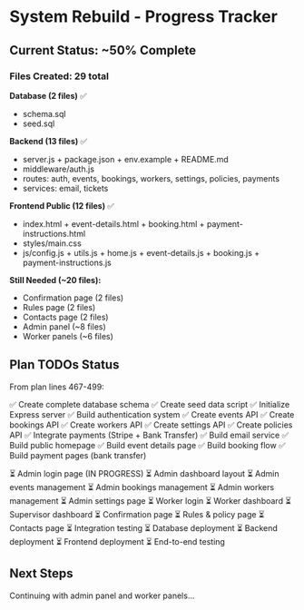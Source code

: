 # System Rebuild - Progress Tracker

## Current Status: ~50% Complete

### Files Created: 29 total

**Database (2 files)** ✅
- schema.sql
- seed.sql

**Backend (13 files)** ✅
- server.js + package.json + env.example + README.md
- middleware/auth.js
- routes: auth, events, bookings, workers, settings, policies, payments
- services: email, tickets

**Frontend Public (12 files)** ✅
- index.html + event-details.html + booking.html + payment-instructions.html
- styles/main.css
- js/config.js + utils.js + home.js + event-details.js + booking.js + payment-instructions.js

**Still Needed (~20 files):**
- Confirmation page (2 files)
- Rules page (2 files)
- Contacts page (2 files)
- Admin panel (~8 files)
- Worker panels (~6 files)

## Plan TODOs Status

From plan lines 467-499:

✅ Create complete database schema
✅ Create seed data script
✅ Initialize Express server
✅ Build authentication system
✅ Create events API
✅ Create bookings API
✅ Create workers API
✅ Create settings API
✅ Create policies API
✅ Integrate payments (Stripe + Bank Transfer)
✅ Build email service
✅ Build public homepage
✅ Build event details page
✅ Build booking flow
✅ Build payment pages (bank transfer)

⏳ Admin login page (IN PROGRESS)
⏳ Admin dashboard layout
⏳ Admin events management
⏳ Admin bookings management
⏳ Admin workers management
⏳ Admin settings page
⏳ Worker login
⏳ Worker dashboard
⏳ Supervisor dashboard
⏳ Confirmation page
⏳ Rules & policy page
⏳ Contacts page
⏳ Integration testing
⏳ Database deployment
⏳ Backend deployment
⏳ Frontend deployment
⏳ End-to-end testing

## Next Steps

Continuing with admin panel and worker panels...

